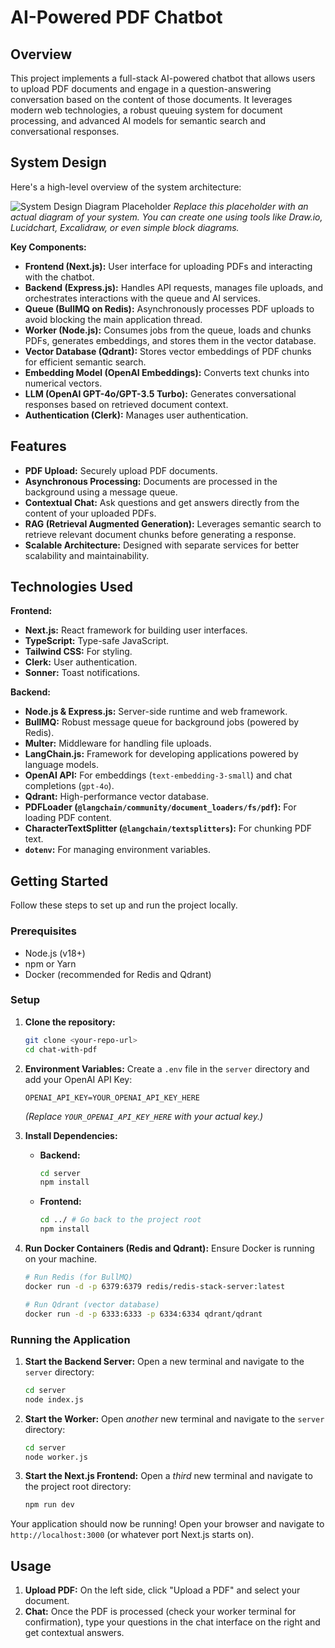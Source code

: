 # AI-Powered PDF Chatbot

## Overview

This project implements a full-stack AI-powered chatbot that allows users to upload PDF documents and engage in a question-answering conversation based on the content of those documents. It leverages modern web technologies, a robust queuing system for document processing, and advanced AI models for semantic search and conversational responses.

## System Design

Here's a high-level overview of the system architecture:

![System Design Diagram Placeholder](system-design.png)
*Replace this placeholder with an actual diagram of your system. You can create one using tools like Draw.io, Lucidchart, Excalidraw, or even simple block diagrams.*

**Key Components:**
* **Frontend (Next.js):** User interface for uploading PDFs and interacting with the chatbot.
* **Backend (Express.js):** Handles API requests, manages file uploads, and orchestrates interactions with the queue and AI services.
* **Queue (BullMQ on Redis):** Asynchronously processes PDF uploads to avoid blocking the main application thread.
* **Worker (Node.js):** Consumes jobs from the queue, loads and chunks PDFs, generates embeddings, and stores them in the vector database.
* **Vector Database (Qdrant):** Stores vector embeddings of PDF chunks for efficient semantic search.
* **Embedding Model (OpenAI Embeddings):** Converts text chunks into numerical vectors.
* **LLM (OpenAI GPT-4o/GPT-3.5 Turbo):** Generates conversational responses based on retrieved document context.
* **Authentication (Clerk):** Manages user authentication.

## Features

* **PDF Upload:** Securely upload PDF documents.
* **Asynchronous Processing:** Documents are processed in the background using a message queue.
* **Contextual Chat:** Ask questions and get answers directly from the content of your uploaded PDFs.
* **RAG (Retrieval Augmented Generation):** Leverages semantic search to retrieve relevant document chunks before generating a response.
* **Scalable Architecture:** Designed with separate services for better scalability and maintainability.

## Technologies Used

**Frontend:**
* **Next.js:** React framework for building user interfaces.
* **TypeScript:** Type-safe JavaScript.
* **Tailwind CSS:** For styling.
* **Clerk:** User authentication.
* **Sonner:** Toast notifications.

**Backend:**
* **Node.js & Express.js:** Server-side runtime and web framework.
* **BullMQ:** Robust message queue for background jobs (powered by Redis).
* **Multer:** Middleware for handling file uploads.
* **LangChain.js:** Framework for developing applications powered by language models.
* **OpenAI API:** For embeddings (`text-embedding-3-small`) and chat completions (`gpt-4o`).
* **Qdrant:** High-performance vector database.
* **PDFLoader (`@langchain/community/document_loaders/fs/pdf`):** For loading PDF content.
* **CharacterTextSplitter (`@langchain/textsplitters`):** For chunking PDF text.
* **`dotenv`:** For managing environment variables.

## Getting Started

Follow these steps to set up and run the project locally.

### Prerequisites

* Node.js (v18+)
* npm or Yarn
* Docker (recommended for Redis and Qdrant)

### Setup

1.  **Clone the repository:**
    ```bash
    git clone <your-repo-url>
    cd chat-with-pdf
    ```

2.  **Environment Variables:**
    Create a `.env` file in the `server` directory and add your OpenAI API Key:
    ```
    OPENAI_API_KEY=YOUR_OPENAI_API_KEY_HERE
    ```
    *(Replace `YOUR_OPENAI_API_KEY_HERE` with your actual key.)*

3.  **Install Dependencies:**
    * **Backend:**
        ```bash
        cd server
        npm install
        ```
    * **Frontend:**
        ```bash
        cd ../ # Go back to the project root
        npm install
        ```

4.  **Run Docker Containers (Redis and Qdrant):**
    Ensure Docker is running on your machine.
    ```bash
    # Run Redis (for BullMQ)
    docker run -d -p 6379:6379 redis/redis-stack-server:latest

    # Run Qdrant (vector database)
    docker run -d -p 6333:6333 -p 6334:6334 qdrant/qdrant
    ```

### Running the Application

1.  **Start the Backend Server:**
    Open a new terminal and navigate to the `server` directory:
    ```bash
    cd server
    node index.js
    ```

2.  **Start the Worker:**
    Open *another* new terminal and navigate to the `server` directory:
    ```bash
    cd server
    node worker.js
    ```

3.  **Start the Next.js Frontend:**
    Open a *third* new terminal and navigate to the project root directory:
    ```bash
    npm run dev
    ```

Your application should now be running! Open your browser and navigate to `http://localhost:3000` (or whatever port Next.js starts on).

## Usage

1.  **Upload PDF:** On the left side, click "Upload a PDF" and select your document.
2.  **Chat:** Once the PDF is processed (check your worker terminal for confirmation), type your questions in the chat interface on the right and get contextual answers.
